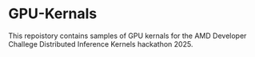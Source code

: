 # GPU-Kernals 
This repoistory contains samples of GPU kernals for the AMD Developer Challege Distributed Inference Kernels
 hackathon 2025.
 
